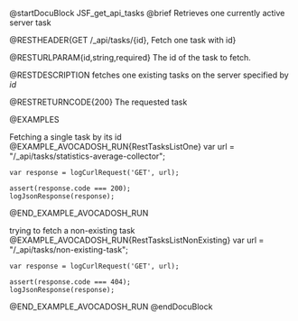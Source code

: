 
@startDocuBlock JSF_get_api_tasks
@brief Retrieves  one currently active server task

@RESTHEADER{GET /_api/tasks/{id}, Fetch one task with id}

@RESTURLPARAM{id,string,required}
The id of the task to fetch.

@RESTDESCRIPTION
fetches one existing tasks on the server specified by *id*

@RESTRETURNCODE{200}
The requested task

@EXAMPLES

Fetching a single task by its id
@EXAMPLE_AVOCADOSH_RUN{RestTasksListOne}
    var url = "/_api/tasks/statistics-average-collector";

    var response = logCurlRequest('GET', url);

    assert(response.code === 200);
    logJsonResponse(response);

@END_EXAMPLE_AVOCADOSH_RUN

trying to fetch a non-existing task
@EXAMPLE_AVOCADOSH_RUN{RestTasksListNonExisting}
    var url = "/_api/tasks/non-existing-task";

    var response = logCurlRequest('GET', url);

    assert(response.code === 404);
    logJsonResponse(response);

@END_EXAMPLE_AVOCADOSH_RUN
@endDocuBlock

